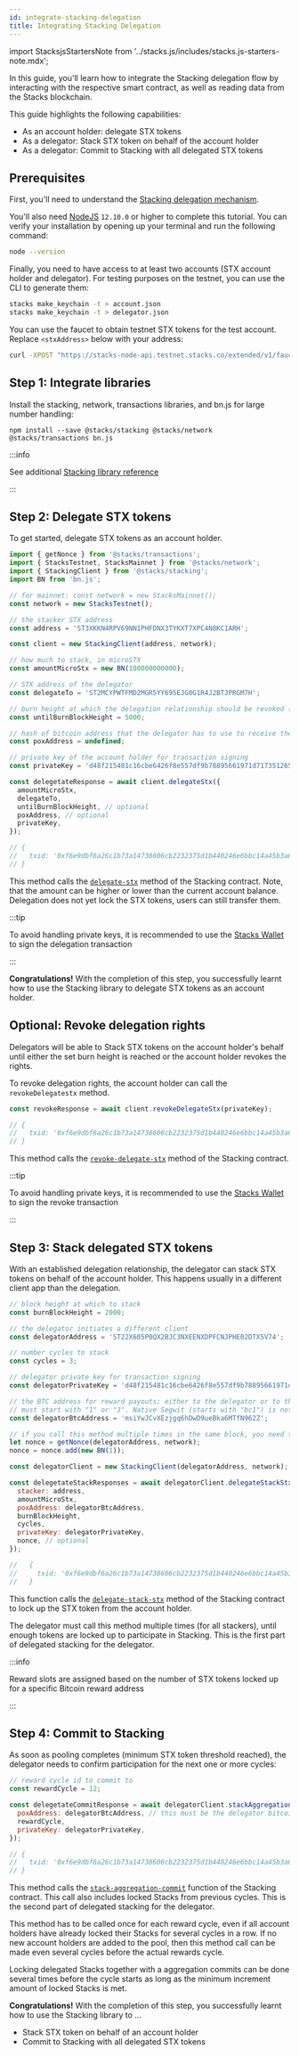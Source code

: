 ```yaml
---
id: integrate-stacking-delegation
title: Integrating Stacking Delegation
---
```


import StacksjsStartersNote from '../stacks.js/includes/stacks.js-starters-note.mdx';

<StacksjsStartersNote/>

In this guide, you'll learn how to integrate the Stacking delegation flow by interacting with the respective smart contract, as well as reading data from the Stacks blockchain.

This guide highlights the following capabilities:

- As an account holder: delegate STX tokens
- As a delegator: Stack STX token on behalf of the account holder
- As a delegator: Commit to Stacking with all delegated STX tokens

## Prerequisites

First, you'll need to understand the [Stacking delegation mechanism](https://docs.stacks.co/understand-stacks/stacking).

You'll also need [NodeJS](https://nodejs.org/en/download/) `12.10.0` or higher to complete this tutorial. You can verify your installation by opening up your terminal and run the following command:

```sh
node --version
```

Finally, you need to have access to at least two accounts (STX account holder and delegator). For testing purposes on the testnet, you can use the CLI to generate them:

```sh
stacks make_keychain -t > account.json
stacks make_keychain -t > delegator.json
```

You can use the faucet to obtain testnet STX tokens for the test account. Replace `<stxAddress>` below with your address:

```sh
curl -XPOST "https://stacks-node-api.testnet.stacks.co/extended/v1/faucets/stx?address=<stxAddress>&stacking=true"
```

## Step 1: Integrate libraries

Install the stacking, network, transactions libraries, and bn.js for large number handling:

```shell
npm install --save @stacks/stacking @stacks/network @stacks/transactions bn.js
```

:::info

See additional [Stacking library reference](https://github.com/blockstack/stacks.js/tree/master/packages/stacking)

:::

## Step 2: Delegate STX tokens

To get started, delegate STX tokens as an account holder.

```js
import { getNonce } from '@stacks/transactions';
import { StacksTestnet, StacksMainnet } from '@stacks/network';
import { StackingClient } from '@stacks/stacking';
import BN from 'bn.js';

// for mainnet: const network = new StacksMainnet();
const network = new StacksTestnet();

// the stacker STX address
const address = 'ST3XKKN4RPV69NN1PHFDNX3TYKXT7XPC4N8KC1ARH';

const client = new StackingClient(address, network);

// how much to stack, in microSTX
const amountMicroStx = new BN(100000000000);

// STX address of the delegator
const delegateTo = 'ST2MCYPWTFMD2MGR5YY695EJG0G1R4J2BTJPRGM7H';

// burn height at which the delegation relationship should be revoked (optional)
const untilBurnBlockHeight = 5000;

// hash of bitcoin address that the delegator has to use to receive the pool's rewards (optional)
const poxAddress = undefined;

// private key of the account holder for transaction signing
const privateKey = 'd48f215481c16cbe6426f8e557df9b78895661971d71735126545abddcd5377001';

const delegetateResponse = await client.delegateStx({
  amountMicroStx,
  delegateTo,
  untilBurnBlockHeight, // optional
  poxAddress, // optional
  privateKey,
});

// {
//   txid: '0xf6e9dbf6a26c1b73a14738606cb2232375d1b440246e6bbc14a45b3a66618481',
// }
```

This method calls the [`delegate-stx`](https://docs.stacks.co/references/stacking-contract#delegate-stx) method of the Stacking contract. Note, that the amount can be higher or lower than the current account balance. Delegation does not yet lock the STX tokens, users can still transfer them.

:::tip

To avoid handling private keys, it is recommended to use the [Stacks Wallet](https://www.hiro.so/wallet) to sign the delegation transaction

:::

**Congratulations!** With the completion of this step, you successfully learnt how to use the Stacking library to delegate STX tokens as an account holder.

## Optional: Revoke delegation rights

Delegators will be able to Stack STX tokens on the account holder's behalf until either the set burn height is reached or the account holder revokes the rights.

To revoke delegation rights, the account holder can call the `revokeDelegatestx` method.

```js
const revokeResponse = await client.revokeDelegateStx(privateKey);

// {
//   txid: '0xf6e9dbf6a26c1b73a14738606cb2232375d1b440246e6bbc14a45b3a66618481',
// }
```

This method calls the [`revoke-delegate-stx`](https://docs.stacks.co/references/stacking-contract#revoke-delegate-stx) method of the Stacking contract.

:::tip

To avoid handling private keys, it is recommended to use the [Stacks Wallet](https://www.hiro.so/wallet) to sign the revoke transaction

:::

## Step 3: Stack delegated STX tokens

With an established delegation relationship, the delegator can stack STX tokens on behalf of the account holder. This happens usually in a different client app than the delegation.

```js
// block height at which to stack
const burnBlockHeight = 2000;

// the delegator initiates a different client
const delegatorAddress = 'ST22X605P0QX2BJC3NXEENXDPFCNJPHE02DTX5V74';

// number cycles to stack
const cycles = 3;

// delegator private key for transaction signing
const delegatorPrivateKey = 'd48f215481c16cbe6426f8e557df9b78895661971d71735126545abddcd5377001';

// the BTC address for reward payouts; either to the delegator or to the BTC address set by the account holder
// must start with "1" or "3". Native Segwit (starts with "bc1") is not supported
const delegatorBtcAddress = 'msiYwJCvXEzjgq6hDwD9ueBka6MTfN962Z';

// if you call this method multiple times in the same block, you need to increase the nonce manually
let nonce = getNonce(delegatorAddress, network);
nonce = nonce.add(new BN(1));

const delegatorClient = new StackingClient(delegatorAddress, network);

const delegetateStackResponses = await delegatorClient.delegateStackStx({
  stacker: address,
  amountMicroStx,
  poxAddress: delegatorBtcAddress,
  burnBlockHeight,
  cycles,
  privateKey: delegatorPrivateKey,
  nonce, // optional
});

//   {
//     txid: '0xf6e9dbf6a26c1b73a14738606cb2232375d1b440246e6bbc14a45b3a66618481',
//   }
```

This function calls the [`delegate-stack-stx`](https://docs.stacks.co/references/stacking-contract#delegate-stack-stx) method of the Stacking contract to lock up the STX token from the account holder.

The delegator must call this method multiple times (for all stackers), until enough tokens are locked up to participate in Stacking. This is the first part of delegated stacking for the delegator.

:::info

Reward slots are assigned based on the number of STX tokens locked up for a specific Bitcoin reward address

:::

## Step 4: Commit to Stacking

As soon as pooling completes (minimum STX token threshold reached), the delegator needs to confirm participation for the next one or more cycles:

```js
// reward cycle id to commit to
const rewardCycle = 12;

const delegetateCommitResponse = await delegatorClient.stackAggregationCommit({
  poxAddress: delegatorBtcAddress, // this must be the delegator bitcoin address
  rewardCycle,
  privateKey: delegatorPrivateKey,
});

// {
//   txid: '0xf6e9dbf6a26c1b73a14738606cb2232375d1b440246e6bbc14a45b3a66618481',
// }
```

This method calls the [`stack-aggregation-commit`](https://docs.stacks.co/references/stacking-contract#stack-aggregation-commit) function of the Stacking contract. This call also includes locked Stacks from previous cycles. This is the second part of delegated stacking for the delegator.

This method has to be called once for each reward cycle, even if all account holders have already locked their Stacks for several cycles in a row. If no new account holders are added to the pool, then this method call can be made even several cycles before the actual rewards cycle.

Locking delegated Stacks together with a aggregation commits can be done several times before the cycle starts as long as the minimum increment amount of locked Stacks is met.

**Congratulations!** With the completion of this step, you successfully learnt how to use the Stacking library to ...

- Stack STX token on behalf of an account holder
- Commit to Stacking with all delegated STX tokens
